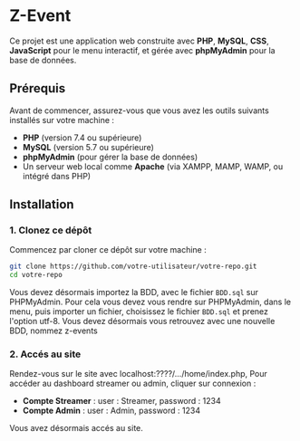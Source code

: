 # Z-Event

Ce projet est une application web construite avec **PHP**, **MySQL**, **CSS**, **JavaScript** pour le menu interactif, et gérée avec **phpMyAdmin** pour la base de données.

## Prérequis

Avant de commencer, assurez-vous que vous avez les outils suivants installés sur votre machine :

- **PHP** (version 7.4 ou supérieure)
- **MySQL** (version 5.7 ou supérieure)
- **phpMyAdmin** (pour gérer la base de données)
- Un serveur web local comme **Apache** (via XAMPP, MAMP, WAMP, ou intégré dans PHP)

## Installation

### 1. Clonez ce dépôt

Commencez par cloner ce dépôt sur votre machine :

```bash
git clone https://github.com/votre-utilisateur/votre-repo.git
cd votre-repo
```
Vous devez désormais importez la BDD, avec le fichier ```BDD.sql``` sur PHPMyAdmin.
Pour cela vous devez vous rendre sur PHPMyAdmin, dans le menu, puis importer un fichier, choisissez le fichier ```BDD.sql``` et prenez l'option utf-8.
Vous devez désormais vous retrouvez avec une nouvelle BDD, nommez z-events

### 2. Accés au site 

Rendez-vous sur le site avec localhost:????/.../home/index.php,
Pour accéder au dashboard streamer ou admin, cliquer sur connexion :

- **Compte Streamer** : user : Streamer, password : 1234
- **Compte Admin** : user : Admin, password : 1234

Vous avez désormais accés au site.
